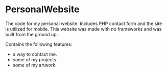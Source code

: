 # PersonalWebsite
The code for my personal website. Includes PHP contact form and the site is utilized for mobile. This website was made with no frameworks and was built from the ground up. 


Contains the following features:
- a way to contact me.
- some of my projects.
- some of my artwork.
